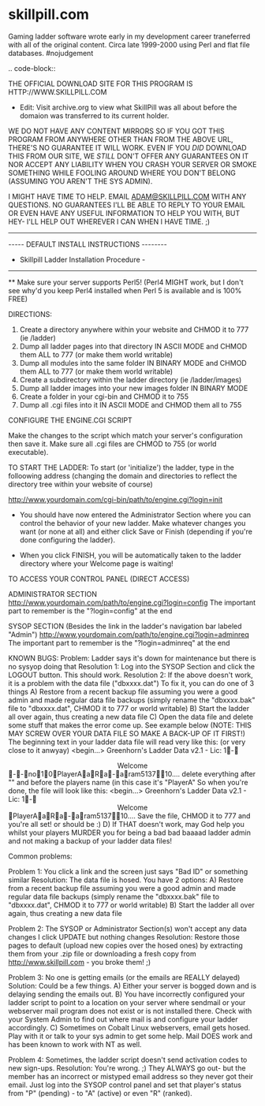# skillpill.com
Gaming ladder software wrote early in my development career traneferred with all of the original content. Circa late 1999-2000 using Perl and flat file databases. #nojudgement

.. code-block::

   THE OFFICIAL DOWNLOAD SITE FOR THIS PROGRAM IS HTTP://WWW.SKILLPILL.COM
   * Edit: Visit archive.org to view what SkillPill was all about before the domaion was transferred to its current holder.

WE DO NOT HAVE ANY CONTENT MIRRORS SO IF YOU GOT THIS PROGRAM FROM ANYWHERE OTHER THAN FROM THE ABOVE URL, THERE'S NO GUARANTEE IT WILL WORK. EVEN IF YOU *DID* DOWNLOAD THIS FROM OUR SITE, WE *STILL* DON'T OFFER ANY GUARANTEES ON IT NOR ACCEPT ANY LIABILITY WHEN YOU CRASH YOUR SERVER OR SMOKE SOMETHING WHILE FOOLING AROUND WHERE YOU DON'T BELONG (ASSUMING YOU AREN'T THE SYS ADMIN).

I MIGHT HAVE TIME TO HELP. EMAIL ADAM@SKILLPILL.COM WITH ANY QUESTIONS.
NO GUARANTEES I'LL BE ABLE TO REPLY TO YOUR EMAIL OR EVEN HAVE ANY USEFUL INFORMATION TO HELP YOU WITH, BUT HEY- I'LL HELP OUT WHEREVER I CAN WHEN I HAVE TIME. ;)

-------------------------------------------
----- DEFAULT INSTALL INSTRUCTIONS --------
- Skillpill Ladder Installation Procedure -
-------------------------------------------

** Make sure your server supports Perl5! (Perl4 MIGHT work, but I don't see why'd you keep Perl4 installed when Perl 5 is available and is 100% FREE)

DIRECTIONS:

1.	Create a directory anywhere within your website and CHMOD it to 777 (ie /ladder)
2.	Dump all ladder pages into that directory IN ASCII MODE and CHMOD them ALL to 777
	(or make them world writable)
3.	Dump all modules into the same folder IN BINARY MODE and CHMOD them ALL to 777 (or
	make them world writable)
4.	Create a subdirectory within the ladder directory (ie /ladder/images)
5.	Dump all ladder images into your new images folder IN BINARY MODE
6.	Create a folder in your cgi-bin and CHMOD it to 755
7.	Dump all .cgi files into it IN ASCII MODE and CHMOD them all to 755

CONFIGURE THE ENGINE.CGI SCRIPT

Make the changes to the script which match your server's configuration then save it. Make sure all .cgi files are CHMOD to 755 (or world executable).

TO START THE LADDER:
To start (or 'initialize') the ladder, type in the folloowing address (changing the domain and directories to reflect the directory tree within your website of course)

http://www.yourdomain.com/cgi-bin/path/to/engine.cgi?login=init

* You should have now entered the Administrator Section where you can control the behavior of your new ladder. Make whatever changes you want (or none at all) and either click Save or Finish (depending if you're done configuring the ladder).

* When you click FINISH, you will be automatically taken to the ladder directory where your Welcome page is waiting!


TO ACCESS YOUR CONTROL PANEL (DIRECT ACCESS)

ADMINISTRATOR SECTION
http://www.yourdomain.com/path/to/engine.cgi?login=config
The important part to remember is the "?login=config" at the end

SYSOP SECTION (Besides the link in the ladder's navigation bar labeled "Admin")
http://www.yourdomain.com/path/to/engine.cgi?login=adminreq
The important part to remember is the "?login=adminreq" at the end


KNOWN BUGS:
Problem:	Ladder says it's down for maintenance but there is no sysyop doing that
Resolution 1:	Log into the SYSOP Section and click the LOGOUT button. This should work.
Resolution 2:	If the above doesn't work, it is a problem with the data file ("dbxxxx.dat")
		To fix it, you can do one of 3 things
	A)	Restore from a recent backup file assuming you were a good admin and
		made regular data file backups (simply rename the "dbxxxx.bak" file to
		"dbxxxx.dat", CHMOD it to 777 or world writable)
	B)	Start the ladder all over again, thus creating a new data file
	C)	Open the data file and delete some stuff that makes the error come up.
		See example below (NOTE: THIS MAY SCREW OVER YOUR DATA FILE SO
		MAKE A BACK-UP OF IT FIRST!)
		The beginning text in your ladder data file will read very like this:
		(or very close to it anwyay)
		<begin...>
			Greenhorn's Ladder Data v2.1 - Lic: 1-<center>Welcome</center>--no10PlayerAaRa-aram513710....
		<etc etc>
		delete everything after "</center>" and before the players name (in this
		case it's "PlayerA"
		So when you're done, the file will look like this:
		<begin...>
			Greenhorn's Ladder Data v2.1 - Lic: 1-<center>Welcome</center>PlayerAaRa-aram513710....
		<etc etc>
		Save the file, CHMOD it to 777 and you're all set! or should be :)
	D)	If THAT doesn't work, may God help you whilst your players MURDER you for
		being a bad bad baaaad ladder admin and not making a backup of your ladder
		data files!

Common problems:

Problem 1:	You click a link and the screen just says "Bad ID" or something similar
Resolution:	The data file is hosed. You have 2 options:
	A)	Restore from a recent backup file assuming you were a good admin and
		made regular data file backups (simply rename the "dbxxxx.bak" file to
		"dbxxxx.dat", CHMOD it to 777 or world writable)
	B)	Start the ladder all over again, thus creating a new data file

Problem 2:	The SYSOP or Administrator Section(s) won't accept any data changes
		I click UPDATE but nothing changes
Resolution:	Restore those pages to default (upload new copies over the hosed ones) by
		extracting them from your .zip file or downloading a fresh copy from
		http://www.skillpill.com - you broke them! ;)


Problem 3:	No one is getting emails (or the emails are REALLY delayed)
Solution:	Could be a few things.
		A) Either your server is bogged down and is delaying sending the emails out.
		B) You have incorrectly configured your ladder script to point to a location
		on your server where sendmail or your webserver mail program does not exist
		or is not installed there. Check with your System Admin to find out where
		mail is and configure your ladder accordingly.
		C) Sometimes on Cobalt Linux webservers, email gets hosed. Play with it or
		talk to your sys admin to get some help. Mail DOES work and has been known
		to work with NT as well.


Problem 4:	Sometimes, the ladder script doesn't send activation codes to new sign-ups.
Resolution:	You're wrong. ;) They ALWAYS go out- but the member has an incorrect or
		mistyped email address so they never got their email. Just log into the
		SYSOP control panel and set that player's status from "P" (pending) - to "A"
		(active) or even "R" (ranked).

